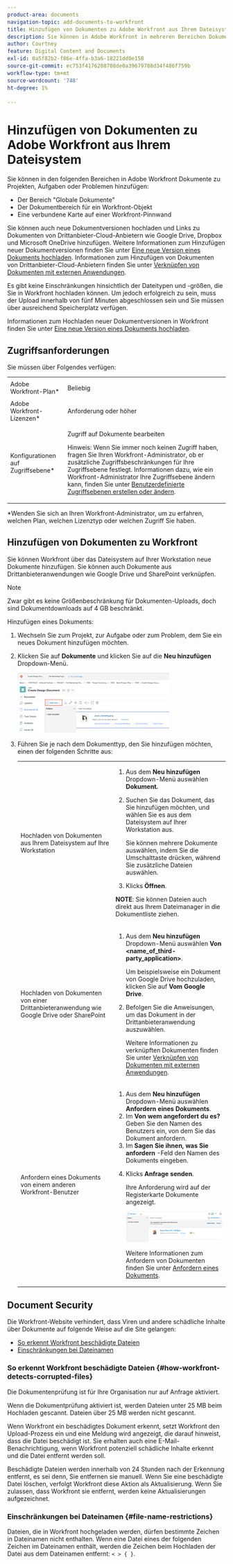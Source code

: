 ```yaml
---
product-area: documents
navigation-topic: add-documents-to-workfront
title: Hinzufügen von Dokumenten zu Adobe Workfront aus Ihrem Dateisystem
description: Sie können in Adobe Workfront in mehreren Bereichen Dokumente zu Projekten, Aufgaben oder Problemen hinzufügen.
author: Courtney
feature: Digital Content and Documents
exl-id: 0a5f82b2-f86e-4ffa-b3a6-18221dd0e158
source-git-commit: ec753f4176208708de0a39679788d34f486f759b
workflow-type: tm+mt
source-wordcount: '748'
ht-degree: 1%

---
```


# Hinzufügen von Dokumenten zu Adobe Workfront aus Ihrem Dateisystem

Sie können in den folgenden Bereichen in Adobe Workfront Dokumente zu Projekten, Aufgaben oder Problemen hinzufügen:

* Der Bereich &quot;Globale Dokumente&quot;
* Der Dokumentbereich für ein Workfront-Objekt
* Eine verbundene Karte auf einer Workfront-Pinnwand

Sie können auch neue Dokumentversionen hochladen und Links zu Dokumenten von Drittanbieter-Cloud-Anbietern wie Google Drive, Dropbox und Microsoft OneDrive hinzufügen. Weitere Informationen zum Hinzufügen neuer Dokumentversionen finden Sie unter [Eine neue Version eines Dokuments hochladen](../../documents/managing-documents/upload-new-document-version.md). Informationen zum Hinzufügen von Dokumenten von Drittanbieter-Cloud-Anbietern finden Sie unter [Verknüpfen von Dokumenten mit externen Anwendungen](../../documents/adding-documents-to-workfront/link-documents-from-external-apps.md).

Es gibt keine Einschränkungen hinsichtlich der Dateitypen und -größen, die Sie in Workfront hochladen können. Um jedoch erfolgreich zu sein, muss der Upload innerhalb von fünf Minuten abgeschlossen sein und Sie müssen über ausreichend Speicherplatz verfügen.

Informationen zum Hochladen neuer Dokumentversionen in Workfront finden Sie unter [Eine neue Version eines Dokuments hochladen](../../documents/managing-documents/upload-new-document-version.md).

## Zugriffsanforderungen

Sie müssen über Folgendes verfügen:

<table style="table-layout:auto"> 
 <col> 
 <col> 
 <tbody> 
  <tr> 
   <td role="rowheader">Adobe Workfront-Plan*</td> 
   <td> <p> Beliebig</p> </td> 
  </tr> 
  <tr> 
   <td role="rowheader">Adobe Workfront-Lizenzen*</td> 
   <td> <p>Anforderung oder höher</p> </td> 
  </tr> 
  <tr> 
   <td role="rowheader">Konfigurationen auf Zugriffsebene*</td> 
   <td> <p>Zugriff auf Dokumente bearbeiten</p> <p>Hinweis: Wenn Sie immer noch keinen Zugriff haben, fragen Sie Ihren Workfront-Administrator, ob er zusätzliche Zugriffsbeschränkungen für Ihre Zugriffsebene festlegt. Informationen dazu, wie ein Workfront-Administrator Ihre Zugriffsebene ändern kann, finden Sie unter <a href="../../administration-and-setup/add-users/configure-and-grant-access/create-modify-access-levels.md" class="MCXref xref">Benutzerdefinierte Zugriffsebenen erstellen oder ändern</a>.</p> </td> 
  </tr> 
 </tbody> 
</table>

&#42;Wenden Sie sich an Ihren Workfront-Administrator, um zu erfahren, welchen Plan, welchen Lizenztyp oder welchen Zugriff Sie haben.

## Hinzufügen von Dokumenten zu Workfront

Sie können Workfront über das Dateisystem auf Ihrer Workstation neue Dokumente hinzufügen. Sie können auch Dokumente aus Drittanbieteranwendungen wie Google Drive und SharePoint verknüpfen.

>[!NOTE]
>
>Zwar gibt es keine Größenbeschränkung für Dokumenten-Uploads, doch sind Dokumentdownloads auf 4 GB beschränkt.

Hinzufügen eines Dokuments:

1. Wechseln Sie zum Projekt, zur Aufgabe oder zum Problem, dem Sie ein neues Dokument hinzufügen möchten.
1. Klicken Sie auf **Dokumente** und klicken Sie auf die **Neu hinzufügen** Dropdown-Menü.

   ![](assets/add-new-350x138.png)

1. Führen Sie je nach dem Dokumenttyp, den Sie hinzufügen möchten, einen der folgenden Schritte aus:

   <table style="table-layout:auto"> 
    <col> 
    <col> 
    <tbody> 
     <tr> 
      <td role="rowheader">Hochladen von Dokumenten aus Ihrem Dateisystem auf Ihre Workstation</td> 
      <td> 
       <ol> 
        <li value="1">Aus dem <strong>Neu hinzufügen</strong> Dropdown-Menü auswählen <strong>Dokument.</strong></li> 
        <li value="2"> <p>Suchen Sie das Dokument, das Sie hinzufügen möchten, und wählen Sie es aus dem Dateisystem auf Ihrer Workstation aus.<br></p> <p>Sie können mehrere Dokumente auswählen, indem Sie die Umschalttaste drücken, während Sie zusätzliche Dateien auswählen.</p> </li> 
        <li value="3">Klicks <strong>Öffnen</strong>.</li> 
       </ol> 
       <p><b>NOTE</b>: Sie können Dateien auch direkt aus Ihrem Dateimanager in die Dokumentliste ziehen.</td> 
     </tr> 
     <tr> 
      <td role="rowheader">Hochladen von Dokumenten von einer Drittanbieteranwendung wie Google Drive oder SharePoint</td> 
      <td> 
       <ol> 
        <li value="1"> <p>Aus dem <strong>Neu hinzufügen</strong> Dropdown-Menü auswählen <strong>Von &lt;name_of_third-party_application&gt;</strong>.</p> <p>Um beispielsweise ein Dokument von Google Drive hochzuladen, klicken Sie auf <strong>Vom Google Drive</strong>.</p> </li> 
        <li value="2"> <p>Befolgen Sie die Anweisungen, um das Dokument in der Drittanbieteranwendung auszuwählen.<br></p> <p>Weitere Informationen zu verknüpften Dokumenten finden Sie unter <a href="../../documents/adding-documents-to-workfront/link-documents-from-external-apps.md" class="MCXref xref">Verknüpfen von Dokumenten mit externen Anwendungen</a>.</p> </li> 
       </ol> </td> 
     </tr> 
     <tr> 
      <td role="rowheader">Anfordern eines Dokuments von einem anderen Workfront-Benutzer</td> 
      <td> 
       <ol> 
        <li value="1">Aus dem <strong>Neu hinzufügen</strong> Dropdown-Menü auswählen <strong>Anfordern eines Dokuments</strong>.</li> 
        <li value="2">Im <strong>Von wem angefordert du es?</strong> Geben Sie den Namen des Benutzers ein, von dem Sie das Dokument anfordern.</li> 
        <li value="3">Im <strong>Sagen Sie ihnen, was Sie anfordern</strong> -Feld den Namen des Dokuments eingeben.</li> 
        <li value="4"> <p>Klicks <strong>Anfrage senden</strong>.</p> <p>Ihre Anforderung wird auf der Registerkarte Dokumente angezeigt.</p> <p> <img src="assets/request-a-document-350x110.png" style="width: 350;height: 110;" data-mc-conditions="QuicksilverOrClassic.Quicksilver"> </p> <p>Weitere Informationen zum Anfordern von Dokumenten finden Sie unter <a href="../../documents/adding-documents-to-workfront/request-a-document.md" class="MCXref xref">Anfordern eines Dokuments</a>.</p> </li> 
       </ol> </td> 
     </tr> 
    </tbody> 
   </table>

## Document Security

Die Workfront-Website verhindert, dass Viren und andere schädliche Inhalte über Dokumente auf folgende Weise auf die Site gelangen:

* [So erkennt Workfront beschädigte Dateien](#how-workfront-detects-corrupted-files)
* [Einschränkungen bei Dateinamen](#file-name-restrictions)

### So erkennt Workfront beschädigte Dateien {#how-workfront-detects-corrupted-files}

Die Dokumentenprüfung ist für Ihre Organisation nur auf Anfrage aktiviert.

Wenn die Dokumentprüfung aktiviert ist, werden Dateien unter 25 MB beim Hochladen gescannt. Dateien über 25 MB werden nicht gescannt.

Wenn Workfront ein beschädigtes Dokument erkennt, setzt Workfront den Upload-Prozess ein und eine Meldung wird angezeigt, die darauf hinweist, dass die Datei beschädigt ist. Sie erhalten auch eine E-Mail-Benachrichtigung, wenn Workfront potenziell schädliche Inhalte erkennt und die Datei entfernt werden soll.

Beschädigte Dateien werden innerhalb von 24 Stunden nach der Erkennung entfernt, es sei denn, Sie entfernen sie manuell. Wenn Sie eine beschädigte Datei löschen, verfolgt Workfront diese Aktion als Aktualisierung. Wenn Sie zulassen, dass Workfront sie entfernt, werden keine Aktualisierungen aufgezeichnet.

### Einschränkungen bei Dateinamen {#file-name-restrictions}

Dateien, die in Workfront hochgeladen werden, dürfen bestimmte Zeichen in Dateinamen nicht enthalten. Wenn eine Datei eines der folgenden Zeichen im Dateinamen enthält, werden die Zeichen beim Hochladen der Datei aus dem Dateinamen entfernt: `< > { }`.
